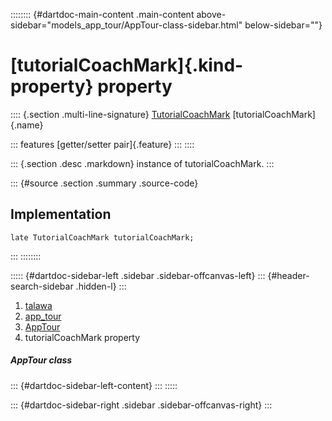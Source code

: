 :::::::: {#dartdoc-main-content .main-content above-sidebar="models_app_tour/AppTour-class-sidebar.html" below-sidebar=""}
<div>

# [tutorialCoachMark]{.kind-property} property

</div>

:::: {.section .multi-line-signature}
[TutorialCoachMark](https://pub.dev/documentation/tutorial_coach_mark/1.2.12/tutorial_coach_mark/TutorialCoachMark-class.html)
[tutorialCoachMark]{.name}

::: features
[getter/setter pair]{.feature}
:::
::::

::: {.section .desc .markdown}
instance of tutorialCoachMark.
:::

::: {#source .section .summary .source-code}
## Implementation

``` language-dart
late TutorialCoachMark tutorialCoachMark;
```
:::
::::::::

::::: {#dartdoc-sidebar-left .sidebar .sidebar-offcanvas-left}
::: {#header-search-sidebar .hidden-l}
:::

1.  [talawa](../../index.html)
2.  [app_tour](../../models_app_tour/)
3.  [AppTour](../../models_app_tour/AppTour-class.html)
4.  tutorialCoachMark property

##### AppTour class

::: {#dartdoc-sidebar-left-content}
:::
:::::

::: {#dartdoc-sidebar-right .sidebar .sidebar-offcanvas-right}
:::

